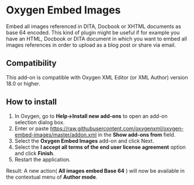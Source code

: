 # Oxygen Embed Images
Embed all images referenced in DITA, Docbook or XHTML documents as base 64 encoded.
This kind of plugin might be useful if for example you have an HTML, Docbook or DITA document in which you want to embed all images references in order to upload as a blog post or share via email.

## Compatibility
This add-on is compatible with Oxygen XML Editor (or XML Author) version 18.0 or higher. 

## How to install

1. In Oxygen, go to **Help->Install new add-ons** to open an add-on selection dialog box.
2. Enter or paste https://raw.githubusercontent.com/oxygenxml/oxygen-embed-images/master/addon.xml in the **Show add-ons from** field.
3. Select the **Oxygen Embed Images** add-on and click Next.
4. Select the **I accept all terms of the end user license agreement** option and click **Finish**.
5. Restart the application.

Result: A new action( **All images embed Base 64** ) will now be available in the contextual menu of **Author mode**. 
